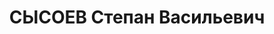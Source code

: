 ---
title: СЫСОЕВ Степан Васильевич
description: "Род. в 1906, Ленинградская обл., Тоснеский р-н, дер. Никольское, русский,\
  \ б/п. Проживал: г. Свердловск, ул. Сулимова, д. 4, кв. 5. Инженер-технолог кузнечно-прессовочного\
  \ цеха завода Уралтяжмаш \n  Арестован 29.09.1936. Обв. по ст. 58-8-11 УК РСФСР.\
  \ Приговор: выездная сессия ВК ВС СССР в г. Ленинград, 08.05.1937 – ВМН. Расстрелян\
  \ 09.05.1937"
---